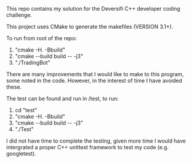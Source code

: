 This repo contains my solution for the Deversifi C++ developer coding challenge.

This project uses CMake to generate the makefiles (VERSION 3.1+).

To run from root of the repo:
1. "cmake -H. -Bbuild"
2. "cmake --build build -- -j3"
3. "./TradingBot"

There are many improvements that I would like to make to this program, some noted in the code. However, in the interest of time I have avoided these.

The test can be found and run in /test, to run:
1. cd "test"
2. "cmake -H. -Bbuild"
3. "cmake --build build -- -j3"
4. "./Test"

I did not have time to complete the testing, given more time I would have intergrated a proper C++ unittest framework to test my code (e.g. googletest).